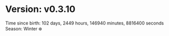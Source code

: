 # Version: v0.3.10
Time since birth: 102 days, 2449 hours, 146940 minutes, 8816400 seconds
Season: Winter ❄️

